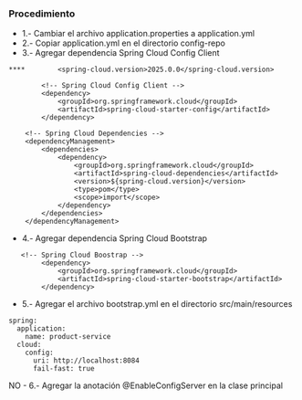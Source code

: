 ### Procedimiento

- 1.- Cambiar el archivo application.properties a application.yml
- 2.- Copiar application.yml en el directorio config-repo  
- 3.- Agregar dependencia Spring Cloud Config Client
```
****        <spring-cloud.version>2025.0.0</spring-cloud.version>

```
```
        <!-- Spring Cloud Config Client -->
        <dependency>
            <groupId>org.springframework.cloud</groupId>
            <artifactId>spring-cloud-starter-config</artifactId>
        </dependency>

```
```
    <!-- Spring Cloud Dependencies -->
    <dependencyManagement>
        <dependencies>
            <dependency>
                <groupId>org.springframework.cloud</groupId>
                <artifactId>spring-cloud-dependencies</artifactId>
                <version>${spring-cloud.version}</version>
                <type>pom</type>
                <scope>import</scope>
            </dependency>
        </dependencies>
    </dependencyManagement>
```
- 4.- Agregar dependencia Spring Cloud Bootstrap
```
   <!-- Spring Cloud Boostrap -->
        <dependency>
            <groupId>org.springframework.cloud</groupId>
            <artifactId>spring-cloud-starter-bootstrap</artifactId>
        </dependency>
```
- 5.- Agregar el archivo bootstrap.yml en el directorio src/main/resources
```
spring:
  application:
    name: product-service
  cloud:
    config:
      uri: http://localhost:8084
      fail-fast: true
```
NO  - 6.- Agregar la anotación @EnableConfigServer en la clase principal